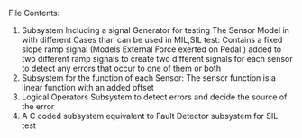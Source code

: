 File Contents:
1) Subsystem Including a signal Generator for testing The Sensor Model in with different Cases than can be used in MIL,SIL test: Contains a fixed slope ramp signal (Models External Force exerted on Pedal ) added to two different ramp signals to create two different signals for each sensor to detect any errors that occur to one of them or both
2) Subsystem for the function of each Sensor: The sensor function is a linear function with an added offset
3) Logical Operators Subsystem to detect errors and decide the source of the error
4) A C coded subsystem equivalent to Fault Detector subsystem for SIL test
